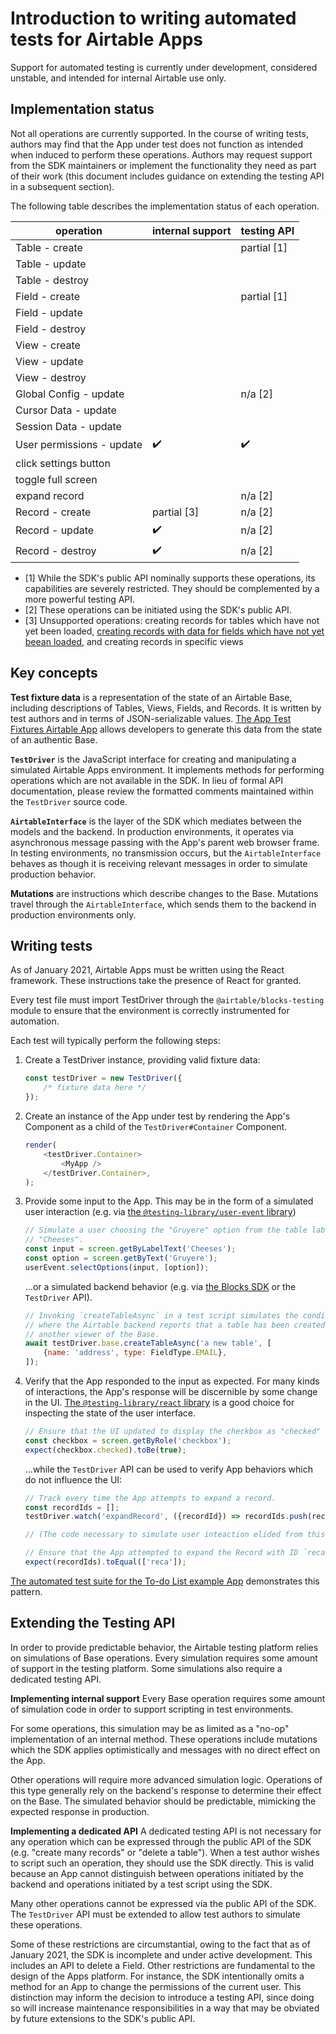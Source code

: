 # Introduction to writing automated tests for Airtable Apps

Support for automated testing is currently under development, considered unstable, and intended for
internal Airtable use only.

## Implementation status

Not all operations are currently supported. In the course of writing tests, authors may find that
the App under test does not function as intended when induced to perform these operations. Authors
may request support from the SDK maintainers or implement the functionality they need as part of
their work (this document includes guidance on extending the testing API in a subsequent section).

The following table describes the implementation status of each operation.

| operation                 | internal support   | testing API        |
| ------------------------- | ------------------ | ------------------ |
| Table - create            |                    | partial [1]        |
| Table - update            |                    |
| Table - destroy           |                    |
| Field - create            |                    | partial [1]        |
| Field - update            |                    |
| Field - destroy           |                    |
| View - create             |                    |
| View - update             |                    |
| View - destroy            |                    |
| Global Config - update    |                    | n/a [2]            |
| Cursor Data - update      |                    |
| Session Data - update     |                    |
| User permissions - update | :heavy_check_mark: | :heavy_check_mark: |
| click settings button     |                    |
| toggle full screen        |                    |
| expand record             |                    | n/a [2]            |
| Record - create           | partial [3]        | n/a [2]            |
| Record - update           | :heavy_check_mark: | n/a [2]            |
| Record - destroy          | :heavy_check_mark: | n/a [2]            |

-   [1] While the SDK's public API nominally supports these operations, its capabilities are
    severely restricted. They should be complemented by a more powerful testing API.
-   [2] These operations can be initiated using the SDK's public API.
-   [3] Unsupported operations: creating records for tables which have not yet been loaded,
    [creating records with data for fields which have not yet beean loaded](https://github.com/Hyperbase/blocks-sdk/blob/a77fa4b959f512a041e987ee0bfe3fafb7db8b59/packages/sdk/src/models/mutations.ts#L583),
    and creating records in specific views

## Key concepts

**Test fixture data** is a representation of the state of an Airtable Base, including descriptions
of Tables, Views, Fields, and Records. It is written by test authors and in terms of
JSON-serializable values.
[The App Test Fixtures Airtable App](https://airtable.com/marketplace/blk5qI32GYyYb1Rbm/test-fixture-generator)
allows developers to generate this data from the state of an authentic Base.

**`TestDriver`** is the JavaScript interface for creating and manipulating a simulated Airtable Apps
environment. It implements methods for performing operations which are not available in the SDK. In
lieu of formal API documentation, please review the formatted comments maintained within the
`TestDriver` source code.

**`AirtableInterface`** is the layer of the SDK which mediates between the models and the backend.
In production environments, it operates via asynchronous message passing with the App's parent web
browser frame. In testing environments, no transmission occurs, but the `AirtableInterface` behaves
as though it is receiving relevant messages in order to simulate production behavior.

**Mutations** are instructions which describe changes to the Base. Mutations travel through the
`AirtableInterface`, which sends them to the backend in production environments only.

## Writing tests

As of January 2021, Airtable Apps must be written using the React framework. These instructions take
the presence of React for granted.

Every test file must import TestDriver through the `@airtable/blocks-testing` module to ensure that
the environment is correctly instrumented for automation.

Each test will typically perform the following steps:

1.  Create a TestDriver instance, providing valid fixture data:

    ```js
    const testDriver = new TestDriver({
        /* fixture data here */
    });
    ```

2.  Create an instance of the App under test by rendering the App's Component as a child of the
    `TestDriver#Container` Component.

    ```js
    render(
        <testDriver.Container>
            <MyApp />
        </testDriver.Container>,
    );
    ```

3.  Provide some input to the App. This may be in the form of a simulated user interaction (e.g. via
    [the `@testing-library/user-event` library](https://www.npmjs.com/package/@testing-library/user-event))

    ```js
    // Simulate a user choosing the "Gruyere" option from the table labed
    // "Cheeses".
    const input = screen.getByLabelText('Cheeses');
    const option = screen.getByText('Gruyere');
    userEvent.selectOptions(input, [option]);
    ```

    ...or a simulated backend behavior (e.g. via
    [the Blocks SDK](https://airtable.com/developers/apps) or the `TestDriver` API).

    ```js
    // Invoking `createTableAsync` in a test script simulates the condition
    // where the Airtable backend reports that a table has been created by
    // another viewer of the Base.
    await testDriver.base.createTableAsync('a new table', [
        {name: 'address', type: FieldType.EMAIL},
    ]);
    ```

4.  Verify that the App responded to the input as expected. For many kinds of interactions, the
    App's response will be discernible by some change in the UI.
    [The `@testing-library/react` library](https://www.npmjs.com/package/@testing-library/react) is
    a good choice for inspecting the state of the user interface.

    ```js
    // Ensure that the UI updated to display the checkbox as "checked"
    const checkbox = screen.getByRole('checkbox');
    expect(checkbox.checked).toBe(true);
    ```

    ...while the `TestDriver` API can be used to verify App behaviors which do not influence the UI:

    ```js
    // Track every time the App attempts to expand a record.
    const recordIds = [];
    testDriver.watch('expandRecord', ({recordId}) => recordIds.push(recordId));

    // (The code necessary to simulate user inteaction elided from this example.)

    // Ensure that the App attempted to expand the Record with ID `reca`
    expect(recordIds).toEqual(['reca']);
    ```

[The automated test suite for the To-do List example App](https://github.com/Hyperbase/blocks-sdk/tree/master/examples/todo-block/test)
demonstrates this pattern.

## Extending the Testing API

In order to provide predictable behavior, the Airtable testing platform relies on simulations of
Base operations. Every simulation requires some amount of support in the testing platform. Some
simulations also require a dedicated testing API.

**Implementing internal support** Every Base operation requires some amount of simulation code in
order to support scripting in test environments.

For some operations, this simulation may be as limited as a "no-op" implementation of an internal
method. These operations include mutations which the SDK applies optimistically and messages with no
direct effect on the App.

Other operations will require more advanced simulation logic. Operations of this type generally rely
on the backend's response to determine their effect on the Base. The simulated behavior should be
predictable, mimicking the expected response in production.

**Implementing a dedicated API** A dedicated testing API is not necessary for any operation which
can be expressed through the public API of the SDK (e.g. "create many records" or "delete a table").
When a test author wishes to script such an operation, they should use the SDK directly. This is
valid because an App cannot distinguish between operations initiated by the backend and operations
initiated by a test script using the SDK.

Many other operations cannot be expressed via the public API of the SDK. The `TestDriver` API must
be extended to allow test authors to simulate these operations.

Some of these restrictions are circumstantial, owing to the fact that as of January 2021, the SDK is
incomplete and under active development. This includes an API to delete a Field. Other restrictions
are fundamental to the design of the Apps platform. For instance, the SDK intentionally omits a
method for an App to change the permissions of the current user. This distinction may inform the
decision to introduce a testing API, since doing so will increase maintenance responsibilities in a
way that may be obviated by future extensions to the SDK's public API.
